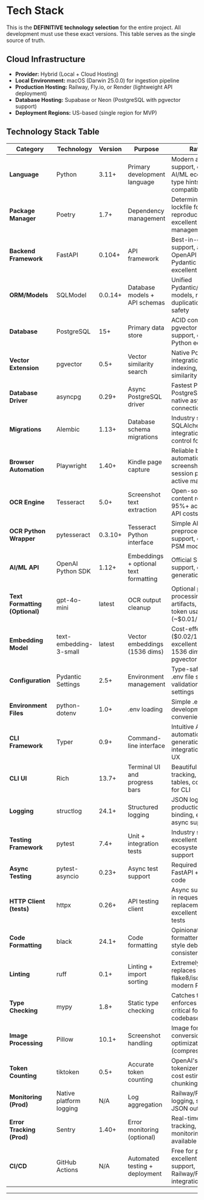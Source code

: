# Tech Stack

This is the **DEFINITIVE technology selection** for the entire project. All development must use these exact versions. This table serves as the single source of truth.

## Cloud Infrastructure

- **Provider:** Hybrid (Local + Cloud Hosting)
- **Local Environment:** macOS (Darwin 25.0.0) for ingestion pipeline
- **Production Hosting:** Railway, Fly.io, or Render (lightweight API deployment)
- **Database Hosting:** Supabase or Neon (PostgreSQL with pgvector support)
- **Deployment Regions:** US-based (single region for MVP)

## Technology Stack Table

| Category | Technology | Version | Purpose | Rationale |
|----------|-----------|---------|---------|-----------|
| **Language** | Python | 3.11+ | Primary development language | Modern async/await support, excellent AI/ML ecosystem, type hints, SQLModel compatibility |
| **Package Manager** | Poetry | 1.7+ | Dependency management | Deterministic builds, lockfile for reproducibility, excellent virtual env management |
| **Backend Framework** | FastAPI | 0.104+ | API framework | Best-in-class async support, automatic OpenAPI docs, Pydantic validation, excellent DX |
| **ORM/Models** | SQLModel | 0.0.14+ | Database models + API schemas | Unified Pydantic/SQLAlchemy models, reduces duplication, type safety |
| **Database** | PostgreSQL | 15+ | Primary data store | ACID compliance, pgvector extension support, excellent Python ecosystem |
| **Vector Extension** | pgvector | 0.5+ | Vector similarity search | Native PostgreSQL integration, ivfflat indexing, cosine similarity operators |
| **Database Driver** | asyncpg | 0.29+ | Async PostgreSQL driver | Fastest Python PostgreSQL driver, native async support, connection pooling |
| **Migrations** | Alembic | 1.13+ | Database schema migrations | Industry standard, SQLAlchemy integration, version control for schemas |
| **Browser Automation** | Playwright | 1.40+ | Kindle page capture | Reliable browser automation, screenshot support, session persistence, active maintenance |
| **OCR Engine** | Tesseract | 5.0+ | Screenshot text extraction | Open-source, no content restrictions, 95%+ accuracy, no API costs |
| **OCR Python Wrapper** | pytesseract | 0.3.10+ | Tesseract Python interface | Simple API, image preprocessing support, configurable PSM modes |
| **AI/ML API** | OpenAI Python SDK | 1.12+ | Embeddings + optional text formatting | Official SDK, async support, embedding generation |
| **Text Formatting (Optional)** | gpt-4o-mini | latest | OCR output cleanup | Optional post-processing to fix OCR artifacts, minimal token usage (~$0.01/100 pages) |
| **Embedding Model** | text-embedding-3-small | latest | Vector embeddings (1536 dims) | Cost-effective ($0.02/1M tokens), excellent quality, 1536 dimensions for pgvector |
| **Configuration** | Pydantic Settings | 2.5+ | Environment management | Type-safe config, .env file support, validation, nested settings |
| **Environment Files** | python-dotenv | 1.0+ | .env loading | Simple .env parsing, development convenience |
| **CLI Framework** | Typer | 0.9+ | Command-line interface | Intuitive API, automatic help generation, Pydantic integration, excellent UX |
| **CLI UI** | Rich | 13.7+ | Terminal UI and progress bars | Beautiful progress tracking, formatted tables, colored output for CLI |
| **Logging** | structlog | 24.1+ | Structured logging | JSON logging for production, context binding, excellent async support |
| **Testing Framework** | pytest | 7.4+ | Unit + integration tests | Industry standard, excellent plugin ecosystem, fixture support |
| **Async Testing** | pytest-asyncio | 0.23+ | Async test support | Required for testing FastAPI + asyncpg code |
| **HTTP Client (tests)** | httpx | 0.26+ | API testing client | Async support, drop-in requests replacement, excellent for FastAPI tests |
| **Code Formatting** | black | 24.1+ | Code formatting | Opinionated formatter, eliminates style debates, consistent codebase |
| **Linting** | ruff | 0.1+ | Linting + import sorting | Extremely fast, replaces flake8/isort/pylint, modern Python linter |
| **Type Checking** | mypy | 1.8+ | Static type checking | Catches type errors, enforces type hints, critical for large codebases |
| **Image Processing** | Pillow | 10.1+ | Screenshot handling | Image format conversion, future optimization (compression) |
| **Token Counting** | tiktoken | 0.5+ | Accurate token counting | OpenAI's official tokenizer, accurate cost estimation, chunking optimization |
| **Monitoring (Prod)** | Native platform logging | N/A | Log aggregation | Railway/Fly.io native logging, structlog JSON output |
| **Error Tracking (Prod)** | Sentry | 1.40+ | Error monitoring (optional) | Real-time error tracking, performance monitoring, free tier available |
| **CI/CD** | GitHub Actions | N/A | Automated testing + deployment | Free for public repos, excellent Python support, Railway/Fly.io integration |

---
